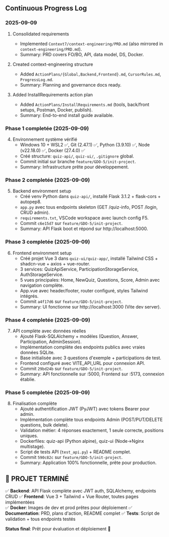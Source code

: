 ## Continuous Progress Log

### 2025-09-09
1. Consolidated requirements
   - Implemented `Context7/context-engineering/PRD.md` (also mirrored in `context-engineering/PRD.md`).
   - Summary: PRD covers FO/BO, API, data model, DS, Docker.

2. Created context-engineering structure
   - Added `ActionPlans/{Global,Backend,Frontend}.md`, `CursorRules.md`, `ProgressLog.md`.
   - Summary: Planning and governance docs ready.

3. Added InstallRequirements action plan
   - Added `ActionPlans/InstallRequirements.md` (tools, back/front setups, Postman, Docker, publish).
   - Summary: End-to-end install guide available.

### Phase 1 completée (2025-09-09)
4. Environnement système vérifié
   - Windows 10 + WSL2 ✅, Git (2.47.1) ✅, Python (3.9.10) ✅, Node (v22.18.0) ✅, Docker (27.4.0) ✅
   - Créé structure: `quiz-api/`, `quiz-ui/`, `.gitignore` global.
   - Commit initial sur branche `feature/GDO-5/init-project`.
   - Summary: Infrastructure prête pour développement.

### Phase 2 completée (2025-09-09)
5. Backend environment setup
   - Créé venv Python dans `quiz-api/`, installé Flask 3.1.2 + flask-cors + autopep8.
   - `app.py` avec tous endpoints skeleton (GET /quiz-info, POST /login, CRUD admin).
   - `requirements.txt`, VSCode workspace avec launch config F5.
   - Commit `c6e15d7` sur `feature/GDO-5/init-project`.
   - Summary: API Flask boot et répond sur http://localhost:5000.

### Phase 3 completée (2025-09-09)
6. Frontend environment setup
   - Créé projet Vue 3 dans `quiz-ui/quiz-app/`, installé Tailwind CSS + shadcn-vue + axios + vue-router.
   - 3 services: QuizApiService, ParticipationStorageService, AuthStorageService.
   - 5 vues principales: Home, NewQuiz, Questions, Score, Admin avec navigation complète.
   - App.vue avec header/footer, router configuré, styles Tailwind intégrés.
   - Commit `a4f17d6` sur `feature/GDO-5/init-project`.
   - Summary: UI fonctionne sur http://localhost:3000 (Vite dev server).

### Phase 4 completée (2025-09-09)
7. API complète avec données réelles
   - Ajouté Flask-SQLAlchemy + modèles (Question, Answer, Participation, AdminSession).
   - Implémentation complète des endpoints publics avec vraies données SQLite.
   - Base initialisée avec 3 questions d'exemple + participations de test.
   - Frontend configuré avec VITE_API_URL pour connexion API.
   - Commit `29bd24b` sur `feature/GDO-5/init-project`.
   - Summary: API fonctionnelle sur :5000, Frontend sur :5173, connexion établie.

### Phase 5 completée (2025-09-09)
8. Finalisation complète
   - Ajouté authentification JWT (PyJWT) avec tokens Bearer pour admin.
   - Implémentation complète tous endpoints Admin (POST/PUT/DELETE questions, bulk delete).
   - Validation métier: 4 réponses exactement, 1 seule correcte, positions uniques.
   - Dockerfiles: quiz-api (Python alpine), quiz-ui (Node→Nginx multistage).
   - Script de tests API (`test_api.py`) + README complet.
   - Commit `590c82c` sur `feature/GDO-5/init-project`.
   - Summary: Application 100% fonctionnelle, prête pour production.

## 🎉 PROJET TERMINÉ
✅ **Backend**: API Flask complète avec JWT auth, SQLAlchemy, endpoints CRUD
✅ **Frontend**: Vue 3 + Tailwind + Vue Router, toutes pages implémentées  
✅ **Docker**: Images de dev et prod prêtes pour déploiement
✅ **Documentation**: PRD, plans d'action, README complet
✅ **Tests**: Script de validation + tous endpoints testés

**Status final**: Prêt pour évaluation et déploiement 🚀


